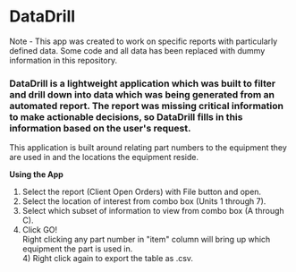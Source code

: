 # DataDrill
<p>Note - This app was created to work on specific reports with particularly defined data. Some code and all data has been replaced with dummy information in this repository.</p>

<h3>DataDrill is a lightweight application which was built to filter and drill down into data which was being generated from an automated report. The report was missing critical information to make actionable decisions, so DataDrill fills in this information based on the user's request.</h3>

This application is built around relating part numbers to the equipment they are used in and the locations the equipment reside.

<b> Using the App </b>
<ol>
  <li>Select the report (Client Open Orders) with File button and open.</li>
  <li>Select the location of interest from combo box (Units 1 through 7).</li>
  <li>Select which subset of information to view from combo box (A through C).</li>
  <li>Click GO!</li>
  Right clicking any part number in "item" column will bring up which equipment the part is used in.<br>
      4) Right click again to export the table as .csv.<br>
</ol>

